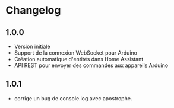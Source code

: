 # Changelog

## 1.0.0

- Version initiale
- Support de la connexion WebSocket pour Arduino
- Création automatique d'entités dans Home Assistant
- API REST pour envoyer des commandes aux appareils Arduino

## 1.0.1

- corrige un bug de console.log avec apostrophe.